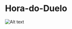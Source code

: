 # Hora-do-Duelo
![Alt text](//www.plantuml.com/plantuml/png/vLP1JznC3BtlhvZRj_ij_848LI0e4gk2AArwgNfmPuPqK69JpmIffVpt9ixku2GRXDHJrRtblJVs-8rjxN5CmAcfgyL_vipV1Wpeo82n5SJepOPAki3a-HQiNmWunCpZmhI_mpj0Ny4r1xJX7gh2RCuPQhyb2pdKVzI4CJ75CyzC2Hp5mWHCFSdU4Zj_APfzp0qvSA296WBn-mOmjTm4XmQJH7jcreynGGhsoRGIN0ANRRWFYGEMdx-i2lD0mVN2cc9Yu8tKzXOJWuFbl29NdpLFYtbRbPix4os7L9YlH9K7xA6M1aTSc6lFaH1AN_V4RLC67edlWM6CsM-0rXVc1j1HFNo2mfmmmuzt8QQZ2mnrAEdDGD6xNPWjsNFVnMjXbDqEa2OW9B20oU_yLQYZ0RZkV1Xwon8jOzcXO4MegroNFftEK9ADTHYHdyWbHAwkaHbCVWzrbelioDnGxLl096_qwOhgBieWxtdtRYqullurCEp3FmK76vMhxCDkzDsoy78gl9m8JudlQVCgk6kexc56ticqPHzoHlRHfw7HbZ05R40LzhH_95H_2wA0tNWWrQDEUWWEFbA2ggyxOoUf4KmtfxBcEVHInpmmtLdH7PXyP3LJN7vXYN553xcXbIW_mxYPsBlcP_TaovneV4nOtMQTKWDpwoMFgtpklbvsKPbbkqOOtdOROjwjmPdLiATKwN--3-_-gNse_LxDRiNrtxSLvsT6hydfQKLeUTwUPk_wR8df0jM5w7sfSTt6iuIAD5p6EcrUfItuqZ8rhzockL0PgHjVWGs4K7jC58t7nDv0tCvNNCXK_NzuQFJS22XeRkZThZZwrQ9AEaunpJ3yLoX1PQgFFRgchdu3)
